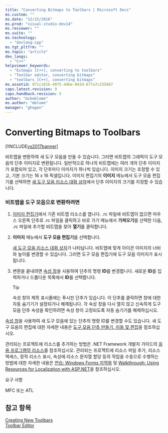```yaml
---
title: "Converting Bitmaps to Toolbars | Microsoft Docs"
ms.custom: ""
ms.date: "12/15/2016"
ms.prod: "visual-studio-dev14"
ms.reviewer: ""
ms.suite: ""
ms.technology: 
  - "devlang-cpp"
ms.tgt_pltfrm: ""
ms.topic: "article"
dev_langs: 
  - "C++"
helpviewer_keywords: 
  - "bitmaps [C++], converting to toolbars"
  - "Toolbar editor, converting bitmaps"
  - "toolbars [C++], converting bitmaps"
ms.assetid: 971c181b-40f5-44be-843d-677a7c235667
caps.latest.revision: 9
caps.handback.revision: 5
author: "mikeblome"
ms.author: "mblome"
manager: "ghogen"
---
```

# Converting Bitmaps to Toolbars
[!INCLUDE[vs2017banner](../assembler/inline/includes/vs2017banner.md)]

비트맵을 변환하여 새 도구 모음을 만들 수 있습니다.  그러면 비트맵의 그래픽이 도구 모음의 단추 이미지로 변환됩니다.  일반적으로 하나의 비트맵에는 여러 개의 단추 이미지가 포함되어 있고, 각 단추마다 이미지가 하나씩 있습니다.  이미지 크기는 조정할 수 있고, 기본 크기는 16 x 16 픽셀입니다.  이미지 편집기의 **이미지** 메뉴에서 도구 모음 편집기를 선택하면 [새 도구 모음 리소스 대화 상자](../mfc/new-toolbar-resource-dialog-box.md)에서 단추 이미지의 크기를 지정할 수 있습니다.  
  
### 비트맵을 도구 모음으로 변환하려면  
  
1.  [이미지 편집기](../mfc/image-editor-for-icons.md)에서 기존 비트맵 리소스를 엽니다.  .rc 파일에 비트맵이 없으면 마우스 오른쪽 단추로 .rc 파일을 클릭하고 바로 가기 메뉴에서 **가져오기**를 선택한 다음, .rc 파일에 추가할 비트맵을 찾아 **열기**를 클릭합니다.  
  
2.  **이미지** 메뉴에서 **도구 모음 편집기**를 선택합니다.  
  
     [새 도구 모음 리소스 대화 상자](../mfc/new-toolbar-resource-dialog-box.md)가 나타납니다.  비트맵에 맞게 아이콘 이미지의 너비와 높이를 변경할 수 있습니다.  그러면 도구 모음 편집기에 도구 모음 이미지가 표시됩니다.  
  
3.  변환을 끝내려면 [속성 창](../Topic/Properties%20Window.md)을 사용하여 단추의 명령 **ID**를 변경합니다.  새로운 **ID**를 입력하거나 드롭다운 목록에서 **ID**를 선택합니다.  
  
    > [!TIP]
    >  속성 창의 제목 표시줄에는 푸시핀 단추가 있습니다.  이 단추를 클릭하면 창에 대한 자동 숨기기가 설정되거나 해제됩니다.  각 속성 창을 다시 열지 않고 신속하게 도구 모음 단추 속성을 확인하려면 속성 창이 고정되도록 자동 숨기기를 해제하십시오.  
  
 [속성 창](../Topic/Properties%20Window.md)을 사용하여 새 도구 모음에 있는 단추의 명령 ID를 변경할 수도 있습니다.  새 도구 모음의 편집에 대한 자세한 내용은 [도구 모음 단추 만들기, 이동 및 편집](../mfc/creating-moving-and-editing-toolbar-buttons.md)을 참조하십시오.  
  
 관리되는 프로젝트에 리소스를 추가하는 방법은 .NET Framework 개발자 가이드의 [응용 프로그램의 리소스](../Topic/Resources%20in%20Desktop%20Apps.md)를 참조하십시오. 관리되는 프로젝트에 리소스 파일 추가, 리소스 액세스, 정적 리소스 표시, 속성에 리소스 문자열 할당 등의 작업을 수동으로 수행하는 방법에 대한 자세한 내용은 [연습: Windows Forms 지역화](http://msdn.microsoft.com/ko-kr/9a96220d-a19b-4de0-9f48-01e5d82679e5) 및 [Walkthrough: Using Resources for Localization with ASP.NET](../Topic/Walkthrough:%20Using%20Resources%20for%20Localization%20with%20ASP.NET.md)을 참조하십시오.  
  
 요구 사항  
  
 MFC 또는 ATL  
  
## 참고 항목  
 [Creating New Toolbars](../mfc/creating-new-toolbars.md)   
 [Toolbar Editor](../mfc/toolbar-editor.md)